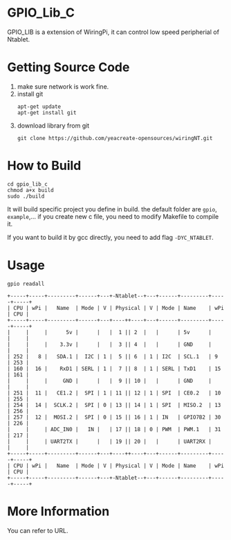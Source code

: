 # GPIO_Lib_C
  GPIO_LIB is a extension of WiringPi, it can control low speed peripherial of Ntablet.

# Getting Source Code
1. make sure network is work fine.
2. install git
    ```shell
    apt-get update
    apt-get install git
    ```
3. download library from git
    ```shell
    git clone https://github.com/yeacreate-opensources/wiringNT.git
    ```

# How to Build
```
cd gpio_lib_c
chmod a+x build
sudo ./build
```
It will build specific project you define in build. the default folder are `gpio`, `example`,...
if you create new c file, you need to modify Makefile to compile it.

If you want to build it by gcc directly, you need to add flag `-DYC_NTABLET`.

# Usage
 `gpio readall`
 ```
 +-----+-----+---------+------+---+-Ntablet--+---+------+---------+-----+-----+
 | CPU | wPi |   Name  | Mode | V | Physical | V | Mode | Name    | wPi | CPU |
 +-----+-----+---------+------+---+----++----+---+------+---------+-----+-----+
 |     |     |      5v |      |   |  1 || 2  |   |      | 5v      |     |     |
 |     |     |    3.3v |      |   |  3 || 4  |   |      | GND     |     |     |
 | 252 |   8 |   SDA.1 |  I2C | 1 |  5 || 6  | 1 | I2C  | SCL.1   | 9   | 253 |
 | 160 |  16 |    RxD1 | SERL | 1 |  7 || 8  | 1 | SERL | TxD1    | 15  | 161 |
 |     |     |     GND |      |   |  9 || 10 |   |      | GND     |     |     |
 | 251 |  11 |   CE1.2 |  SPI | 1 | 11 || 12 | 1 | SPI  | CE0.2   | 10  | 255 |
 | 254 |  14 |  SCLK.2 |  SPI | 0 | 13 || 14 | 1 | SPI  | MISO.2  | 13  | 256 |
 | 257 |  12 |  MOSI.2 |  SPI | 0 | 15 || 16 | 1 | IN   | GPIO7B2 | 30  | 226 |
 |     |     | ADC_IN0 |   IN |   | 17 || 18 | 0 | PWM  | PWM.1   | 31  | 217 |
 |     |     | UART2TX |      |   | 19 || 20 |   |      | UART2RX |     |     |
 +-----+-----+---------+------+---+----++----+---+------+---------+-----+-----+
 | CPU | wPi |   Name  | Mode | V | Physical | V | Mode | Name    | wPi | CPU |
 +-----+-----+---------+------+---+-Ntablet--+---+------+---------+-----+-----+

```

# More Information
  You can refer to URL.
